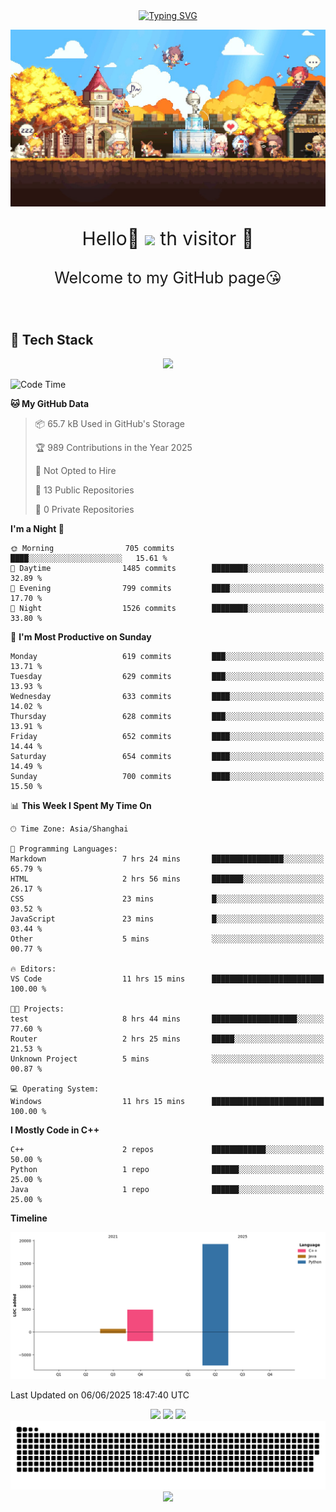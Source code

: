 <!-- 打字机  -->
<div align="center">
  <a href="https://www.cnblogs.com/sarexpine/">
    <img src="https://readme-typing-svg.demolab.com?font=Great+Vibes&size=40&pause=1000&color=008CD4&vCenter=true&width=570&height=55&lines=Some+birds+aren't+meant+to+be+caged%2C+that's+all.;Their+feathers+are+just+too+bright" alt="Typing SVG" />
  </a>
</div>

<!-- 头图 -->
![](image/image.png)

<!-- 欢迎语句 -->
<p align="center" style="font-size:30px;">Hello👋 <img src="https://profile-counter.glitch.me/MagicCD/count.svg" /> th visitor 🥰
</p>
<p align="center" style="font-size:25px">Welcome to my GitHub page😘
</p>

<br/>

<!-- 关于我 -->
## 🚀 Tech Stack

<div align="center">
  <img src="https://skillicons.dev/icons?i=linux,git,docker,kubernetes,cpp,python,typescript,qt,visualstudio,obsidian&theme=light" height="60"/>
</div>

<!-- Github Readme stats -->
<!--START_SECTION:waka-->
![Code Time](http://img.shields.io/badge/Code%20Time-119%20hrs%2048%20mins-blue)

**🐱 My GitHub Data** 

> 📦 65.7 kB Used in GitHub's Storage 
 > 
> 🏆 989 Contributions in the Year 2025
 > 
> 🚫 Not Opted to Hire
 > 
> 📜 13 Public Repositories 
 > 
> 🔑 0 Private Repositories 
 > 
**I'm a Night 🦉** 

```text
🌞 Morning                705 commits         ████░░░░░░░░░░░░░░░░░░░░░   15.61 % 
🌆 Daytime                1485 commits        ████████░░░░░░░░░░░░░░░░░   32.89 % 
🌃 Evening                799 commits         ████░░░░░░░░░░░░░░░░░░░░░   17.70 % 
🌙 Night                  1526 commits        ████████░░░░░░░░░░░░░░░░░   33.80 % 
```
📅 **I'm Most Productive on Sunday** 

```text
Monday                   619 commits         ███░░░░░░░░░░░░░░░░░░░░░░   13.71 % 
Tuesday                  629 commits         ███░░░░░░░░░░░░░░░░░░░░░░   13.93 % 
Wednesday                633 commits         ████░░░░░░░░░░░░░░░░░░░░░   14.02 % 
Thursday                 628 commits         ███░░░░░░░░░░░░░░░░░░░░░░   13.91 % 
Friday                   652 commits         ████░░░░░░░░░░░░░░░░░░░░░   14.44 % 
Saturday                 654 commits         ████░░░░░░░░░░░░░░░░░░░░░   14.49 % 
Sunday                   700 commits         ████░░░░░░░░░░░░░░░░░░░░░   15.50 % 
```


📊 **This Week I Spent My Time On** 

```text
🕑︎ Time Zone: Asia/Shanghai

💬 Programming Languages: 
Markdown                 7 hrs 24 mins       ████████████████░░░░░░░░░   65.79 % 
HTML                     2 hrs 56 mins       ███████░░░░░░░░░░░░░░░░░░   26.17 % 
CSS                      23 mins             █░░░░░░░░░░░░░░░░░░░░░░░░   03.52 % 
JavaScript               23 mins             █░░░░░░░░░░░░░░░░░░░░░░░░   03.44 % 
Other                    5 mins              ░░░░░░░░░░░░░░░░░░░░░░░░░   00.77 % 

🔥 Editors: 
VS Code                  11 hrs 15 mins      █████████████████████████   100.00 % 

🐱‍💻 Projects: 
test                     8 hrs 44 mins       ███████████████████░░░░░░   77.60 % 
Router                   2 hrs 25 mins       █████░░░░░░░░░░░░░░░░░░░░   21.53 % 
Unknown Project          5 mins              ░░░░░░░░░░░░░░░░░░░░░░░░░   00.87 % 

💻 Operating System: 
Windows                  11 hrs 15 mins      █████████████████████████   100.00 % 
```

**I Mostly Code in C++** 

```text
C++                      2 repos             ████████████░░░░░░░░░░░░░   50.00 % 
Python                   1 repo              ██████░░░░░░░░░░░░░░░░░░░   25.00 % 
Java                     1 repo              ██████░░░░░░░░░░░░░░░░░░░   25.00 % 
```



**Timeline**

![Lines of Code chart](https://raw.githubusercontent.com/MagicCD/MagicCD/main/assets/bar_graph.png)


 Last Updated on 06/06/2025 18:47:40 UTC
<!--END_SECTION:waka-->

<div align="center">

  <!-- GitHub Readme Stats：总览（浅色主题+无边框） -->
  <img src="https://github-readme-stats.vercel.app/api?username=MagicCD&show_icons=true&theme=default&hide_title=true&hide_border=true&count_private=true&include_all_commits=true" height="160" />

  <!-- 语言分布（圆环浅色） -->
  <img src="https://github-readme-stats.vercel.app/api/top-langs/?username=MagicCD&layout=donut&theme=default&hide_border=true" height="160" />

  <!-- 连续打卡（Week Streak，明亮主题） -->
  <img src="https://streak-stats.demolab.com?user=MagicCD&theme=default&hide_border=true&mode=weekly" height="160"/>
</div>

<!-- 热力图Snake -->
<div align="center">
  <!-- 贡献蛇动效（视觉亮点） -->
  <img src="https://raw.githubusercontent.com/MagicCD/MagicCD/output/github-contribution-grid-snake.svg" />
</div>

<!-- 贡献趋势图 -->

<div align="center">
    <img src="https://github-readme-activity-graph.vercel.app/graph?username=MagicCD&theme=github-compact" />
</div>
